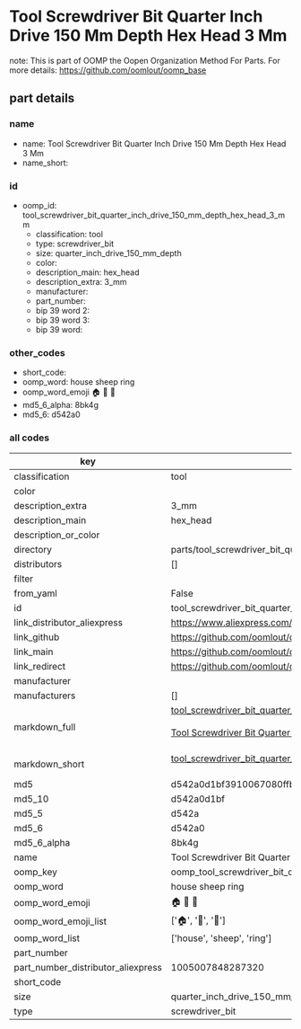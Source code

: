 # Tool Screwdriver Bit Quarter Inch Drive 150 Mm Depth Hex Head 3 Mm  

note: This is part of OOMP the Oopen Organization Method For Parts. For more details: https://github.com/oomlout/oomp_base

##  part details
  







### name
* name: Tool Screwdriver Bit Quarter Inch Drive 150 Mm Depth Hex Head 3 Mm
* name_short: 
### id
* oomp_id: tool_screwdriver_bit_quarter_inch_drive_150_mm_depth_hex_head_3_mm
  * classification: tool
  * type: screwdriver_bit
  * size: quarter_inch_drive_150_mm_depth
  * color: 
  * description_main: hex_head
  * description_extra: 3_mm
  * manufacturer: 
  * part_number: 
  * bip 39 word 2: 
  * bip 39 word 3: 
  * bip 39 word: 

### other_codes
* short_code: 
* oomp_word: house sheep ring
* oomp_word_emoji :house: :sheep: :ring:
* md5_6_alpha: 8bk4g
* md5_6: d542a0









### all codes 
| key | value |  
| --- | --- |  
| classification | tool |  
| color |  |  
| description_extra | 3_mm |  
| description_main | hex_head |  
| description_or_color |   |  
| directory | parts/tool_screwdriver_bit_quarter_inch_drive_150_mm_depth_hex_head_3_mm |  
| distributors | [] |  
| filter |  |  
| from_yaml | False |  
| id | tool_screwdriver_bit_quarter_inch_drive_150_mm_depth_hex_head_3_mm |  
| link_distributor_aliexpress | https://www.aliexpress.com/item/1005007848287320.html |  
| link_github | https://github.com/oomlout/oomlout_oomp_version_1_messy/tree/main/parts/tool_screwdriver_bit_quarter_inch_drive_150_mm_depth_hex_head_3_mm |  
| link_main | https://github.com/oomlout/oomlout_oomp_version_1_messy/tree/main/parts/tool_screwdriver_bit_quarter_inch_drive_150_mm_depth_hex_head_3_mm |  
| link_redirect | https://github.com/oomlout/oomlout_oomp_version_1_messy/tree/main/parts/tool_screwdriver_bit_quarter_inch_drive_150_mm_depth_hex_head_3_mm |  
| manufacturer |  |  
| manufacturers | [] |  
| markdown_full | [tool_screwdriver_bit_quarter_inch_drive_150_mm_depth_hex_head_3_mm](none)<br>[](none)<br>[Tool Screwdriver Bit Quarter Inch Drive 150 Mm Depth Hex Head 3 Mm](none)<br><br> |  
| markdown_short | [tool_screwdriver_bit_quarter_inch_drive_150_mm_depth_hex_head_3_mm](none)<br><br> |  
| md5 | d542a0d1bf3910067080ffb347ca9524 |  
| md5_10 | d542a0d1bf |  
| md5_5 | d542a |  
| md5_6 | d542a0 |  
| md5_6_alpha | 8bk4g |  
| name | Tool Screwdriver Bit Quarter Inch Drive 150 Mm Depth Hex Head 3 Mm |  
| oomp_key | oomp_tool_screwdriver_bit_quarter_inch_drive_150_mm_depth_hex_head_3_mm |  
| oomp_word | house sheep ring |  
| oomp_word_emoji | :house: :sheep: :ring: |  
| oomp_word_emoji_list | [':house:', ':sheep:', ':ring:'] |  
| oomp_word_list | ['house', 'sheep', 'ring'] |  
| part_number |  |  
| part_number_distributor_aliexpress | 1005007848287320 |  
| short_code |  |  
| size | quarter_inch_drive_150_mm_depth |  
| type | screwdriver_bit |  
